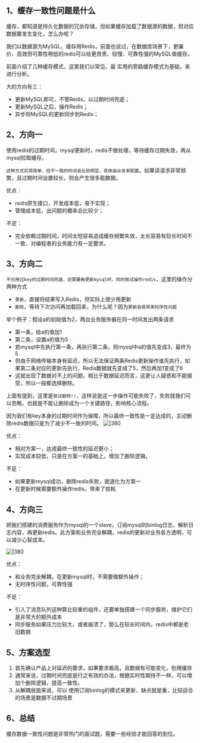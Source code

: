 
## 1、缓存一致性问题是什么

缓存，都知道是持久化数据的冗余存储，但如果缓存加载了数据源的数据，但对应数据要发生变化，怎么办呢？

我们以数据源为MySQL，缓存用Redis，前面也说过，在数据库场景下，更廉价、高效但可靠性稍低的redis可以给更昂贵、较慢、可靠性强的MySQL做缓存。

前面介绍了几种缓存模式，这里我们以常见、最 实用的旁路缓存模式为基础，来进行分析。

大的方向有三：
- 更新MySQL即可，不管Redis，以过期时间兜底；
- 更新MySQL之后，操作Redis；
- 异步将MySQL的更新同步到Redis；
## 2、方向一

使用redis的过期时间，mysql更新时，redis不做处理，等待缓存过期失效，再从mysql拉取缓存。

`这种方式实现简单，但不一致的时间会比较明显，具体由业务来配置`。如果读请求非常频繁，且过期时间设置较长，则会产生很多脏数据。

优点：
- redis原生接口，开发成本低，易于实现；
- 管理成本低，出问题的概率会比较少；

不足：
- 完全依赖过期时间，时间太短容易造成缓存频繁失效，太长容易有较长时间不一致，对编程者的业务能力有一定要求。
## 3、方向二

`不光用过key的过期时间兜底，还需要再更新mysql时，同时尝试操作redis`，这里的操作分两种方式
- `更新`，直接将结果写入Redis，但实际上很少用更新
- `删除`，等待下次访问再加载回来，为什么呢？因为`更新容易带来时序性问题`

举个例子：假设a的初始值为2，两台业务服务器在同一时间发出两条请求
- 第一条，给a的值加1
- 第二条，设置a的值为5
- 若mysql中先执行第一条，再执行第二条，则mysql中a的值先变成3，最终为5
- 但由于网络传输本身有延迟，所以无法保证两条Redis更新操作谁先执行，如果第二条对应的更新先执行，Redis数据就先变成了5，然后再加1变成了6
- 这就出现了数据对不上的问题，相比于数据延迟而言，这更让人疑惑和不能接受，所以一般都选择删除。

上面有提到，这里是`尝试删除!!`，这样说是这一步操作可能失败了，失败就我们可以忽略，也就是不能让删除成为一个关键路径，影响核心流程。

因为我们有key本身的过期时间作为保障，所以最终一致性是一定达成的，主动删除redis数据只是为了减少不一致的时间。
![|380](https://my-obsidian-image.oss-cn-guangzhou.aliyuncs.com/2024/04/42c74bd91f2d0d0871a004048761f5cc.png)

优点：
- 相对方案一，达成最终一致性的延迟更小；
- 实现成本较低，只是在方案一的基础上，增加了删除逻辑。

不足：
- 如果更新mysql成功，删除redis失败，就退化为方案一
- 在更新时候需要额外操作redis，带来了损耗
## 4、方向三

把我们搭建的消费服务作为mysql的一个slave，订阅mysql的binlog日志，解析日志内容，再更新redis。此方案和业务完全解耦，redis的更新对业务各方透明，可以减少心智成本。

![|380](https://my-obsidian-image.oss-cn-guangzhou.aliyuncs.com/2024/04/65854e3309eab50f7730ff442e75c888.png)

优点：
- 和业务完全解耦，在更新mysql时，不需要做额外操作；
- 无时序性问题，可靠性强

不足：
- 引入了消息队列这种算比较重的组件，还要单独搭建一个同步服务，维护它们是非常大的额外成本
- 同步服务如果压力比较大，或者崩溃了，那么在较长时间内，redis中都是老旧数据

## 5、方案选型

1. 首先确认产品上对延迟的要求，如果要求极高，且数据有可能变化，别用缓存
2. 通常来说，过期时间兜底是行之有效的办法，根据实时性期待不一样，可以增加个删除逻辑，提高一致性。
3. 从解耦层面来说，可以 使用订阅binlog的模式来更新，缺点就是重，比较适合的场景是数据不过期场景

## 6、总结

缓存数据一致性问题是非常热门的面试题，需要一些经验才能回答的到位。